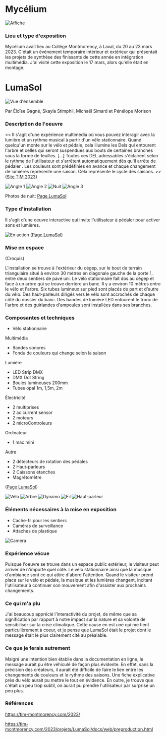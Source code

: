 # Mycélium
![Affiche](medias/mycelium_affiche_ext_04.jpg) 

### Lieu et type d'exposition
Mycélium avait lieu au Collège Montmorency, à Laval, du 20 au 23 mars 2023. C'était un événement temporaire intérieur et extérieur qui présentait les projets de synthèse des finissants de cette année en intégration multimédia. J'ai visité cette exposition le 17 mars, alors qu'elle était en montage.

# LumaSol
![Vue d'ensemble](medias/lumasol_ext_ensemble.jpg)

Par Éloïse Gagné, Skayla Stimphil, Michaël Simard et Pénélope Morison

### Description de l'oeuvre
<< Il s'agit d'une expérience multimédia où vous pouvez interagir avec la lumière et un rythme musical à partir d'un vélo stationnaire. Quand quelqu'un monte sur le vélo et pédale, cela illumine les Dels qui entourent l'arbre et celles qui seront suspendues aux bouts de certaines branches sous la forme de feuilles. [...] Toutes ces DEL adressables s'éclairent selon le rythme de l'utilisateur et s'arrêtent automatiquement dès qu'il arrête de pédaler . Les couleurs sont prédéfinies en avance et chaque changement de lumières représente une saison. Cela représente le cycle des saisons. >> ([Site TIM 2023](https://tim-montmorency.com/2023/))

![Angle 1](medias/lumasol_ext_gauche.jpg) ![Angle 2](medias/lumasol_ext_droit.jpg) ![Nuit](medias/lumasol_ext_nuit.jpg) ![Angle 3](medias/lumasol_ext_face_velo.jpg)

Photos de nuit: [Page LumaSol](https://tim-montmorency.com/2023/projets/LumaSol/docs/web/preproduction.html)

### Type d'installation
Il s'agit d'une oeuvre interactive qui invite l'utilisateur à pédaler pour activer sons et lumières. 

![En action](medias/lumasol_ext_marche.jpg) ([Page LumaSol](https://tim-montmorency.com/2023/projets/LumaSol/docs/web/preproduction.html))

### Mise en espace
(Croquis)

L'installation se trouve à l'extérieur du cégep, sur le bout de terrain triangulaire situé à environ 30 mètres en diagonale gauche de la porte 1, entre deux sentiers de pavé uni. Le vélo stationnaire fait dos au cégep et face à un arbre qui se trouve derrière un banc. Il y a environ 10 mètres entre le vélo et l'arbre. Six tubes lumineux sur pied sont placés de part et d'autre du vélo. Des haut-parleurs dirigés vers le vélo sont accrochés de chaque côté du dossier du banc. Des bandes de lumière LED entourent le tronc de l'arbre et des guirlandes d'ampoules sont installées dans ses branches.

### Composantes et techniques
- Vélo stationnaire

Multimédia
- Bandes sonores
- Fondu de couleurs qui change selon la saison

Lumière
- LED Strip DMX
- DMX Dot String
- Boules lumineuses 200mm
- Tubes opal 1m, 1,5m, 2m

Électricité
- 2 multiprises
- 2 ac current sensor
- 2 moteurs
- 2 microControleurs

Ordinateur
- 1 mac mini

Autre
- 2 détecteurs de rotation des pédales
- 2 Haut-parleurs
- 2 Caissons étanches
- Magrétomètre

([Page LumaSol](https://tim-montmorency.com/2023/projets/LumaSol/docs/web/preproduction.html))

![Vélo](medias/lumasol_ext_velo.jpg) ![Arbre](medias/lumasol_ext_arbre.jpg) ![Dynamo](medias/lumasol_ext_dynamo.jpg) ![Fil](medias/lumasol_ext_fil.jpg) ![Haut-parleur](medias/lumasol_ext_banc.jpg)

### Éléments nécessaires à la mise en exposition
- Cache-fil pour les sentiers
- Caméras de surveillance
- Attaches de plastique

![Camera](medias/lumasol_ext_camera.jpg)

### Expérience vécue
Puisque l'oeuvre se trouve dans un espace public extérieur, le visiteur peut arriver de n'importe quel côté. Le vélo stationnaire ainsi que la musique d'ambiance sont ce qui attire d'abord l'attention. Quand le visiteur prend place sur le vélo et pédale, la musique et les lumières changent, incitant l'utilisateur à continuer son mouvement afin d'assister aux prochains changements. 

### Ce qui m'a plu
J'ai beaucoup apprécié l'interactivité du projet, de même que sa signification par rapport à notre impact sur la nature et sa volonté de sensibiliser sur la crise climatique. Cette cause en est une qui me tient particulièrement à coeur, et je pense que LumaSol était le projet dont le message était le plus clairement cité au préalable. 

### Ce que je ferais autrement
Malgré une intention bien établie dans la documentation en ligne, le message aurait pu être véhiculé de façon plus évidente. En effet, sans la précision des créateurs, il aurait été difficile de faire le lien entre les changements de couleurs et le rythme des saisons. Une fiche explicative près du vélo aurait pu mettre le tout en évidence. En outre, je trouve que c'était un peu trop subtil, on aurait pu prendre l'utilisateur par surprise un peu plus.

### Références
https://tim-montmorency.com/2023/

https://tim-montmorency.com/2023/projets/LumaSol/docs/web/preproduction.html
